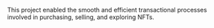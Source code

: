 This project enabled the smooth and efficient transactional processes involved in purchasing, selling, and exploring NFTs.          
 
